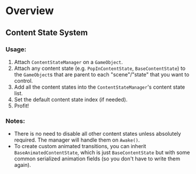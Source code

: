 # Overview

## Content State System

### Usage:

1. Attach `ContentStateManager` on a `GameObject`.
2. Attach any content state (e.g. `PopInContentState`, `BaseContentState`) to the `GameObject`s that are parent to each "scene"/"state" that you want to control.
3. Add all the content states into the `ContentStateManager`'s content state list.
4. Set the default content state index (if needed).
5. Profit!

### Notes:

- There is no need to disable all other content states unless absolutely required. The manager will handle them on `Awake()`.
- To create custom animated transitions, you can inherit `BaseAnimatedContentState`, which is just `BaseContentState` but with some common serialized animation fields (so you don't have to write them again).
